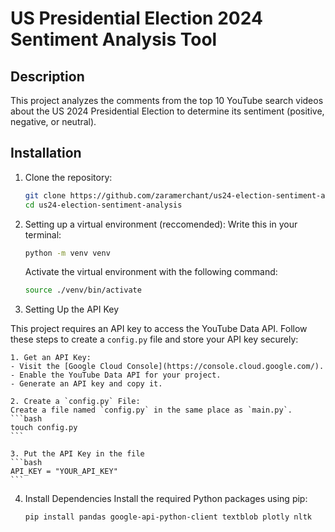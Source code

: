 # US Presidential Election 2024 Sentiment Analysis Tool

## Description
This project analyzes the comments from the top 10 YouTube search videos about the US 2024 Presidential Election to determine its sentiment (positive, negative, or neutral).

## Installation
1. Clone the repository:
   ```bash
   git clone https://github.com/zaramerchant/us24-election-sentiment-analysis.git
   cd us24-election-sentiment-analysis
   ```

2. Setting up a virtual environment (reccomended):
    Write this in your terminal: 
    ```bash 
    python -m venv venv
    ```
    Activate the virtual environment with the following command:
    ```bash
    source ./venv/bin/activate
    ```

3. Setting Up the API Key

This project requires an API key to access the YouTube Data API. Follow these steps to create a `config.py` file and store your API key securely:

    1. Get an API Key:
    - Visit the [Google Cloud Console](https://console.cloud.google.com/).
    - Enable the YouTube Data API for your project.
    - Generate an API key and copy it.

    2. Create a `config.py` File:
    Create a file named `config.py` in the same place as `main.py`. 
    ```bash
    touch config.py
    ```

    3. Put the API Key in the file
    ```bash
    API_KEY = "YOUR_API_KEY"
    ```

4. Install Dependencies
    Install the required Python packages using pip:
    ```bash
    pip install pandas google-api-python-client textblob plotly nltk
    ```